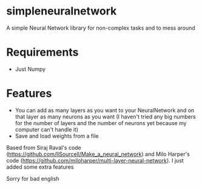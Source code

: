 # simpleneuralnetwork
A simple Neural Network library for non-complex tasks and to mess around
# Requirements
- Just Numpy
# Features
- You can add as many layers as you want to your NeuralNetwork and on that layer as many neurons as you want
  (I haven't tried any big numbers for the number of layers and the number of neurons yet because my computer can't handle it)
- Save and load weights from a file

Based from Siraj Raval's code (https://github.com/llSourcell/Make_a_neural_network) and Milo Harper's code (https://github.com/miloharper/multi-layer-neural-network).
I just added some extra features

Sorry for bad english
